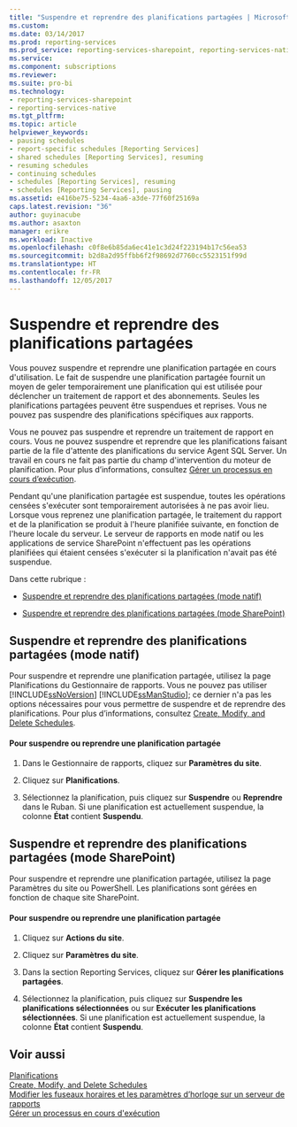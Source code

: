 ```yaml
---
title: "Suspendre et reprendre des planifications partagées | Microsoft Docs"
ms.custom: 
ms.date: 03/14/2017
ms.prod: reporting-services
ms.prod_service: reporting-services-sharepoint, reporting-services-native
ms.service: 
ms.component: subscriptions
ms.reviewer: 
ms.suite: pro-bi
ms.technology:
- reporting-services-sharepoint
- reporting-services-native
ms.tgt_pltfrm: 
ms.topic: article
helpviewer_keywords:
- pausing schedules
- report-specific schedules [Reporting Services]
- shared schedules [Reporting Services], resuming
- resuming schedules
- continuing schedules
- schedules [Reporting Services], resuming
- schedules [Reporting Services], pausing
ms.assetid: e416be75-5234-4aa6-a3de-77f60f25169a
caps.latest.revision: "36"
author: guyinacube
ms.author: asaxton
manager: erikre
ms.workload: Inactive
ms.openlocfilehash: c0f8e6b85da6ec41e1c3d24f223194b17c56ea53
ms.sourcegitcommit: b2d8a2d95ffbb6f2f98692d7760cc5523151f99d
ms.translationtype: HT
ms.contentlocale: fr-FR
ms.lasthandoff: 12/05/2017
---
```

# <a name="pause-and-resume-shared-schedules"></a>Suspendre et reprendre des planifications partagées
  Vous pouvez suspendre et reprendre une planification partagée en cours d'utilisation. Le fait de suspendre une planification partagée fournit un moyen de geler temporairement une planification qui est utilisée pour déclencher un traitement de rapport et des abonnements. Seules les planifications partagées peuvent être suspendues et reprises. Vous ne pouvez pas suspendre des planifications spécifiques aux rapports.  
  
 Vous ne pouvez pas suspendre et reprendre un traitement de rapport en cours. Vous ne pouvez suspendre et reprendre que les planifications faisant partie de la file d'attente des planifications du service Agent SQL Server. Un travail en cours ne fait pas partie du champ d'intervention du moteur de planification. Pour plus d’informations, consultez [Gérer un processus en cours d’exécution](../../reporting-services/subscriptions/manage-a-running-process.md).  
  
 Pendant qu'une planification partagée est suspendue, toutes les opérations censées s'exécuter sont temporairement autorisées à ne pas avoir lieu. Lorsque vous reprenez une planification partagée, le traitement du rapport et de la planification se produit à l'heure planifiée suivante, en fonction de l'heure locale du serveur. Le serveur de rapports en mode natif ou les applications de service SharePoint n'effectuent pas les opérations planifiées qui étaient censées s'exécuter si la planification n'avait pas été suspendue.  
  
 Dans cette rubrique :  
  
-   [Suspendre et reprendre des planifications partagées (mode natif)](#bkmk_native)  
  
-   [Suspendre et reprendre des planifications partagées (mode SharePoint)](#bkmk_sharepoint)  
  
##  <a name="bkmk_native"></a> Suspendre et reprendre des planifications partagées (mode natif)  
 Pour suspendre et reprendre une planification partagée, utilisez la page Planifications du Gestionnaire de rapports. Vous ne pouvez pas utiliser [!INCLUDE[ssNoVersion](../../includes/ssnoversion-md.md)] [!INCLUDE[ssManStudio](../../includes/ssmanstudio-md.md)]; ce dernier n'a pas les options nécessaires pour vous permettre de suspendre et de reprendre des planifications. Pour plus d’informations, consultez [Create, Modify, and Delete Schedules](../../reporting-services/subscriptions/create-modify-and-delete-schedules.md).  
  
#### <a name="to-pause-or-resume-a-shared-schedule"></a>Pour suspendre ou reprendre une planification partagée  
  
1.  Dans le Gestionnaire de rapports, cliquez sur **Paramètres du site**.  
  
2.  Cliquez sur **Planifications**.  
  
3.  Sélectionnez la planification, puis cliquez sur **Suspendre** ou **Reprendre** dans le Ruban. Si une planification est actuellement suspendue, la colonne **État** contient **Suspendu**.  
  
##  <a name="bkmk_sharepoint"></a> Suspendre et reprendre des planifications partagées (mode SharePoint)  
 Pour suspendre et reprendre une planification partagée, utilisez la page Paramètres du site ou PowerShell. Les planifications sont gérées en fonction de chaque site SharePoint.  
  
#### <a name="to-pause-or-resume-a-shared-schedule"></a>Pour suspendre ou reprendre une planification partagée  
  
1.  Cliquez sur **Actions du site**.  
  
2.  Cliquez sur **Paramètres du site**.  
  
3.  Dans la section Reporting Services, cliquez sur **Gérer les planifications partagées**.  
  
4.  Sélectionnez la planification, puis cliquez sur **Suspendre les planifications sélectionnées** ou sur **Exécuter les planifications sélectionnées**. Si une planification est actuellement suspendue, la colonne **État** contient **Suspendu**.  
  
## <a name="see-also"></a>Voir aussi  
 [Planifications](../../reporting-services/subscriptions/schedules.md)   
 [Create, Modify, and Delete Schedules](../../reporting-services/subscriptions/create-modify-and-delete-schedules.md)   
 [Modifier les fuseaux horaires et les paramètres d’horloge sur un serveur de rapports](../../reporting-services/subscriptions/change-time-zones-and-clock-settings-on-a-report-server.md)   
 [Gérer un processus en cours d'exécution](../../reporting-services/subscriptions/manage-a-running-process.md)  
  
  

